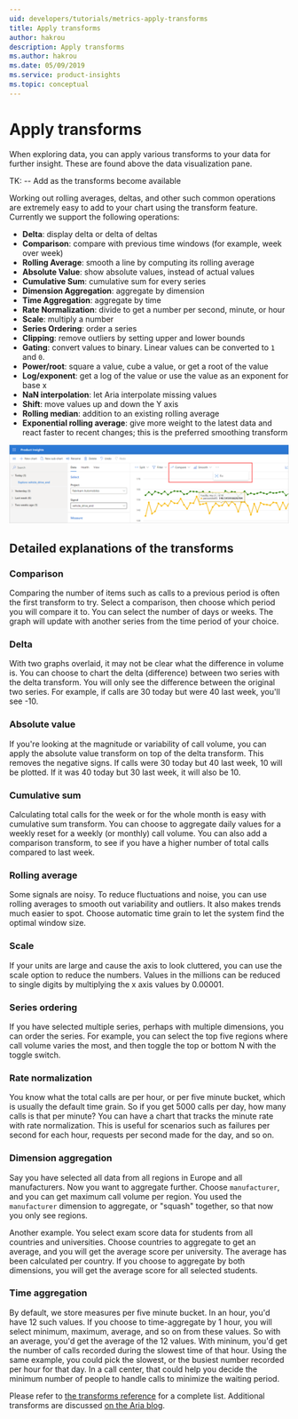 ```yaml
---
uid: developers/tutorials/metrics-apply-transforms
title: Apply transforms 
author: hakrou
description: Apply transforms 
ms.author: hakrou
ms.date: 05/09/2019
ms.service: product-insights
ms.topic: conceptual
---
```


# Apply transforms 

When exploring data, you can apply various transforms to your data for further insight. These are found above the data visualization pane. 

TK: -- Add as the transforms become available 

Working out rolling averages, deltas, and other such common operations are extremely easy to add to your chart using the transform feature. Currently we support the following operations:

* **Delta**: display delta or delta of deltas
* **Comparison**: compare with previous time windows (for example, week over week)
* **Rolling Average**: smooth a line by computing its rolling average
* **Absolute Value**: show absolute values, instead of actual values
* **Cumulative Sum**: cumulative sum for every series
* **Dimension Aggregation**: aggregate by dimension
* **Time Aggregation**: aggregate by time
* **Rate Normalization**: divide to get a number per second, minute, or hour
* **Scale**: multiply a number
* **Series Ordering**: order a series
* **Clipping**: remove outliers by setting upper and lower bounds
* **Gating**: convert values to binary. Linear values can be converted to `1` and `0`.
* **Power/root**: square a value, cube a value, or get a root of the value
* **Log/exponent**: get a log of the value or use the value as an exponent for base x
* **NaN interpolation**: let Aria interpolate missing values
* **Shift**: move values up and down the Y axis
* **Rolling median**: addition to an existing rolling average
* **Exponential rolling average**: give more weight to the latest data and react faster to recent changes; this is the preferred smoothing transform

![Applying a transform](../images/tutorials/ApplyTransforms.png)

## Detailed explanations of the transforms

### Comparison

Comparing the number of items such as calls to a previous period is often the first transform to try. Select a comparison, then choose which period you will compare it to. You can select the number of days or weeks. The graph will update with another series from the time period of your choice.

### Delta

With two graphs overlaid, it may not be clear what the difference in volume is. You can choose to chart the delta (difference) between two series with the delta transform. You will only see the difference between the original two series. For example, if calls are 30 today but were 40 last week, you'll see -10.

### Absolute value

If you're looking at the magnitude or variability of call volume, you can apply the absolute value transform on top of the delta transform. This removes the negative signs. If calls were 30 today but 40 last week, 10 will be plotted. If it was 40 today but 30 last week, it will also be 10.

### Cumulative sum

Calculating total calls for the week or for the whole month is easy with cumulative sum transform. You can choose to aggregate daily values for a weekly reset for a weekly (or monthly) call volume. You can also add a comparison transform, to see if you have a higher number of total calls compared to last week.

### Rolling average

Some signals are noisy. To reduce fluctuations and noise, you can use rolling averages to smooth out variability and outliers. It also makes trends much easier to spot. Choose automatic time grain to let the system find the optimal window size.

### Scale

If your units are large and cause the axis to look cluttered, you can use the scale option to reduce the numbers. Values in the millions can be reduced to single digits by multiplying the x axis values by 0.00001.

### Series ordering

If you have selected multiple series, perhaps with multiple dimensions, you can order the series. For example, you can select the top five regions where call volume varies the most, and then toggle the top or bottom N with the toggle switch.

### Rate normalization

You know what the total calls are per hour, or per five minute bucket, which is usually the default time grain. So if you get 5000 calls per day, how many calls is that per minute? You can have a chart that tracks the minute rate with rate normalization. This is useful for scenarios such as failures per second for each hour, requests per second made for the day, and so on.

### Dimension aggregation

Say you have selected all data from all regions in Europe and all manufacturers. Now you want to aggregate further. Choose `manufacturer`, and you can get maximum call volume per region. You used the `manufacturer` dimension to aggregate, or "squash" together, so that now you only see regions.

Another example. You select exam score data for students from all countries and universities. Choose countries to aggregate to get an average, and you will get the average score per university. The average has been calculated per country. If you choose to aggregate by both dimensions, you will get the average score for all selected students.

### Time aggregation

By default, we store measures per five minute bucket. In an hour, you'd have 12 such values. If you choose to time-aggregate by 1 hour, you will select minimum, maximum, average, and so on from these values. So with an average, you'd get the average of the 12 values. With mininum, you'd get the number of calls recorded during the slowest time of that hour. Using the same example, you could pick the slowest, or the busiest number recorded per hour for that day. In a call center, that could help you decide the minimum number of people to handle calls to minimize the waiting period.

Please refer to [the transforms reference](/developers/deep-dives/series-transforms) for a complete list.
Additional transforms are discussed [on the Aria blog](/2018/02/28/maths-transforms/).

